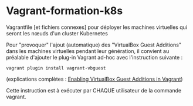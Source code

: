 # Vagrant-formation-k8s
Vagrantfile [et fichiers connexes] pour déployer les machines virtuelles qui seront les nœuds d'un cluster Kubernetes

Pour "provoquer" l'ajout (automatique) des "VirtualBox Guest Additions" dans les machines virtuelles pendant leur génération, il convient au préalable d'ajouter le plug-in Vagrant ad-hoc avec l'instruction suivante :
~~~
vagrant plugin install vagrant-vbguest
~~~
(explications complètes : [Enabling VirtualBox Guest Additions in Vagrant](https://subscription.packtpub.com/book/cloud-&-networking/9781786464910/1/ch01lvl1sec12/enabling-virtualbox-guest-additions-in-vagrant))

Cette instruction est à exécuter par CHAQUE utilisateur de la commande vagrant.
